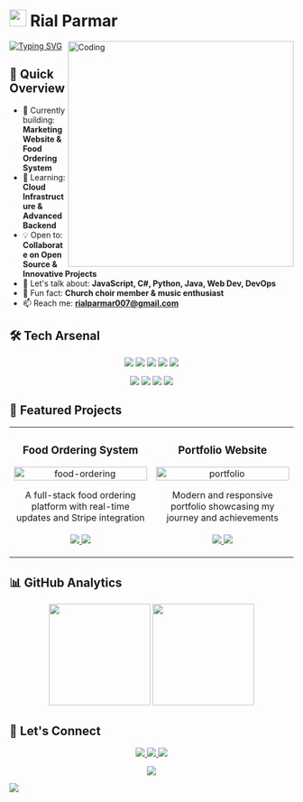 # <img src="https://user-images.githubusercontent.com/74038190/213866269-5d00981c-7c98-46d7-8a8e-16f462f15227.gif" width="30" /> Rial Parmar
<img align="right" alt="Coding" width="400" src="https://user-images.githubusercontent.com/74038190/229223263-cf2e4b07-2615-4f87-9c38-e37600f8381a.gif">

[![Typing SVG](https://readme-typing-svg.herokuapp.com?font=Fira+Code&pause=1000&random=false&width=435&lines=Full+Stack+Developer;Cloud+%26+DevOps+Enthusiast;Open+Source+Contributor)](https://git.io/typing-svg)

## 🚀 Quick Overview

- 🔭 Currently building: **Marketing Website & Food Ordering System**
- 🌱 Learning: **Cloud Infrastructure & Advanced Backend**
- 💡 Open to: **Collaborate on Open Source & Innovative Projects**
- 💬 Let's talk about: **JavaScript, C#, Python, Java, Web Dev, DevOps**
- 🎵 Fun fact: **Church choir member & music enthusiast**
- 📫 Reach me: **rialparmar007@gmail.com**

## 🛠️ Tech Arsenal

<p align="center">
  <img src="https://img.shields.io/badge/React-20232A?style=for-the-badge&logo=react&logoColor=61DAFB" />
  <img src="https://img.shields.io/badge/next.js-000000?style=for-the-badge&logo=nextdotjs&logoColor=white" />
  <img src="https://img.shields.io/badge/Tailwind_CSS-38B2AC?style=for-the-badge&logo=tailwind-css&logoColor=white" />
  <img src="https://img.shields.io/badge/Node.js-339933?style=for-the-badge&logo=nodedotjs&logoColor=white" />
  <img src="https://img.shields.io/badge/TypeScript-007ACC?style=for-the-badge&logo=typescript&logoColor=white" />
</p>

<p align="center">
  <img src="https://img.shields.io/badge/PostgreSQL-316192?style=for-the-badge&logo=postgresql&logoColor=white" />
  <img src="https://img.shields.io/badge/Prisma-3982CE?style=for-the-badge&logo=Prisma&logoColor=white" />
  <img src="https://img.shields.io/badge/Docker-2CA5E0?style=for-the-badge&logo=docker&logoColor=white" />
  <img src="https://img.shields.io/badge/GIT-E44C30?style=for-the-badge&logo=git&logoColor=white" />
</p>

## 🎯 Featured Projects

<table>
  <tr>
    <td width="50%">
      <h3 align="center">Food Ordering System</h3>
      <p align="center">
        <img src="https://github.com/Anmol-Baranwal/Cool-GIFs-For-GitHub/assets/74038190/29fd6286-4e7b-4d6c-818f-c4765d5e39a9" alt="food-ordering" width="100%"/>
        <p align="center">
          A full-stack food ordering platform with real-time updates and Stripe integration
          <br><br>
          <a href="https://marketing-website-tech.vercel.app/" target="_blank">
            <img src="https://img.shields.io/badge/DEMO-6F47C1?style=for-the-badge"/>
          </a>
          <a href="#" target="_blank">
            <img src="https://img.shields.io/badge/CODE-4E4E4E?style=for-the-badge"/>
          </a>
        </p>
      </p>
    </td>
    <td width="50%">
      <h3 align="center">Portfolio Website</h3>
      <p align="center">
        <img src="https://user-images.githubusercontent.com/74038190/219923809-b86dc415-a0c2-4a38-bc88-ad6cf06395a8.gif" alt="portfolio" width="100%"/>
        <p align="center">
          Modern and responsive portfolio showcasing my journey and achievements
          <br><br>
          <a href="https://rialparmar1777.github.io/" target="_blank">
            <img src="https://img.shields.io/badge/DEMO-6F47C1?style=for-the-badge"/>
          </a>
          <a href="#" target="_blank">
            <img src="https://img.shields.io/badge/CODE-4E4E4E?style=for-the-badge"/>
          </a>
        </p>
      </p>
    </td>
  </tr>
</table>

## 📊 GitHub Analytics

<p align="center">
  <img height="180em" src="https://github-readme-stats.vercel.app/api?username=rialparmar1777&show_icons=true&theme=tokyonight"/>
  <img height="180em" src="https://github-readme-streak-stats.herokuapp.com/?user=rialparmar1777&theme=tokyonight"/>
</p>

## 🤝 Let's Connect

<p align="center">
  <a href="mailto:rialparmar007@gmail.com">
    <img src="https://img.shields.io/badge/Gmail-D14836?style=for-the-badge&logo=gmail&logoColor=white" />
  </a>
  <a href="https://www.linkedin.com/in/rial-p-886b38145/">
    <img src="https://img.shields.io/badge/LinkedIn-0077B5?style=for-the-badge&logo=linkedin&logoColor=white" />
  </a>
  <a href="https://github.com/rialparmar1777">
    <img src="https://img.shields.io/badge/GitHub-100000?style=for-the-badge&logo=github&logoColor=white" />
  </a>
</p>

<p align="center">
  <img src="https://github.com/Anmol-Baranwal/Cool-GIFs-For-GitHub/assets/74038190/d48893bd-0757-481c-8d7e-ba3e163feae7" />
</p>

![](https://hit.yhype.me/github/profile?user_id=rialparmar1777)
